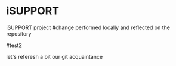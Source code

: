# iSUPPORT
iSUPPORT project 
#change performed locally and reflected on the repository 

#test2

let's referesh a bit our git acquaintance 
